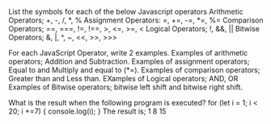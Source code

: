 List the symbols for each of the below Javascript operators
Arithmetic Operators; +, -, /, *, %
Assignment Operators: =, +=, -=, *=, %=
Comparison Operators; ==, ===, !=, !==, >, <=, >=, <
Logical Operators; !, &&, ||
Bitwise Operators; &, |, ^, ~, <<, >>, >>>

For each JavaScript Operator, write 2 examples.
Examples of arithmetic operators; Addition and Subtraction.
Examples of assignment operators; Equal to and Multiply and equal to (*=).
Examples of comparison operators; Greater than and Less than.
EXamples of Logical operators; AND, OR
Examples of Bitwise operators; bitwise left shift and bitwise right shift.

What is the result when the following program is executed?
for (let i = 1; i < 20; i +=7) {
    console.log(i);
}
The result is;
1
8
15

